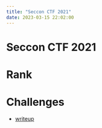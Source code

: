 ```yaml
---
title: "Seccon CTF 2021"
date: 2023-03-15 22:02:00
---
```


# Seccon CTF 2021


# Rank


# Challenges

- [writeup](./seccon-2021-write-up)
